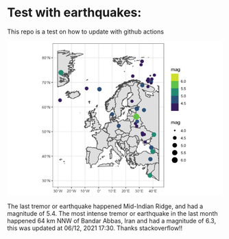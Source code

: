 <!-- README.md is generated from README.Rmd. Please edit that file -->

Test with earthquakes:
======================

This repo is a test on how to update with github actions

![](man/figures/README-unnamed-chunk-2-1.png)

The last tremor or earthquake happened Mid-Indian Ridge, and had a
magnitude of 5.4. The most intense tremor or earthquake in the last
month happened 64 km NNW of Bandar Abbas, Iran and had a magnitude of
6.3, this was updated at 06/12, 2021 17:30. Thanks stackoverflow!!

